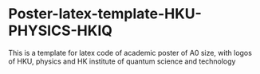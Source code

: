 # Poster-latex-template-HKU-PHYSICS-HKIQ
This is a template for latex code of academic poster of A0 size, with logos of HKU, physics and HK institute of quantum science and technology
